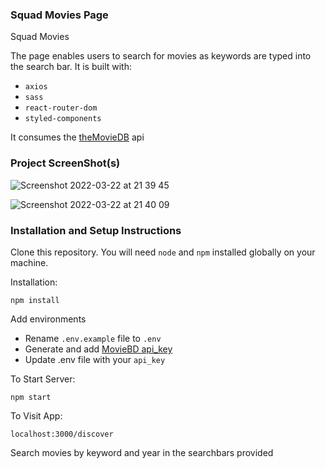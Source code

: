 ### Squad Movies Page

Squad Movies 

The page enables users to search for movies as keywords are typed into the search bar.
It is built with:
- `axios`
- `sass`
- `react-router-dom`
- `styled-components`

It consumes the [theMovieDB](https://developers.themoviedb.org/3/) api

### Project ScreenShot(s)

![Screenshot 2022-03-22 at 21 39 45](https://user-images.githubusercontent.com/31965597/159552599-f9117fb0-8c80-4f47-962f-f32a0cb8a331.png)

![Screenshot 2022-03-22 at 21 40 09](https://user-images.githubusercontent.com/31965597/159552669-5d4388de-f9fe-4c18-8663-d49218555430.png)


### Installation and Setup Instructions

Clone this repository. You will need `node` and `npm` installed globally on your machine.  

Installation:

`npm install`  

Add environments
- Rename `.env.example` file to `.env`
- Generate and add [MovieBD api_key](https://developers.themoviedb.org/3/authentication/how-do-i-generate-a-session-id)
- Update .env file with your `api_key`

To Start Server:

`npm start`  

To Visit App:

`localhost:3000/discover`  

Search movies by keyword and year in the searchbars provided

